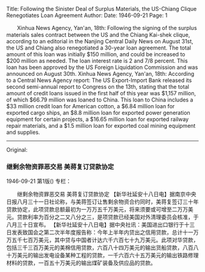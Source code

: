 Title: Following the Sinister Deal of Surplus Materials, the US-Chiang Clique Renegotiates Loan Agreement
Author:
Date: 1946-09-21
Page: 1

　　Xinhua News Agency, Yan'an, 18th: Following the signing of the surplus materials sales contract between the US and the Chiang Kai-shek clique, according to an editorial in the Nanjing Central Daily News on August 31st, the US and Chiang also renegotiated a 30-year loan agreement. The total amount of this loan was initially $150 million, and could be increased to $200 million as needed. The loan interest rate is 2 and 7/8 percent. This loan has been approved by the US Foreign Liquidation Commission and was announced on August 30th.
    Xinhua News Agency, Yan'an, 18th: According to a Central News Agency report: The US Export-Import Bank released its second semi-annual report to Congress on the 13th, stating that the total amount of credit loans issued in the first half of this year was $1,157 million, of which $66.79 million was loaned to China. This loan to China includes a $33 million credit loan for American cotton, a $6.84 million loan for exported cargo ships, an $8.8 million loan for exported power generation equipment for certain projects, a $16.65 million loan for exported railway repair materials, and a $1.5 million loan for exported coal mining equipment and supplies.



<hr /> 

Original: 


### 继剩余物资罪恶交易  美蒋复订贷款协定

1946-09-21
第1版()
专栏：

　　继剩余物资罪恶交易
    美蒋复订贷款协定
    【新华社延安十八日电】据南京中央日报八月三十一日社论称，与美蒋签订让售剩余物资合约同时，美蒋复签订三十年贷款协定，此项贷款总额最初为一万万五千万美元，将来须要或可增至二万万美元。贷款利率为百分之二又八分之三，是项贷款已经美国对外清理委员会核准，于八月三十日宣布。
    【新华社延安十八日电】据中央社讯：美国进出口银行于十三日发表致国会之第二次半年度报告称：今年上半年内贷出之信用贷款，总计十一万万五千七百万美元，其中贷与中国者计达六千六百七十九万美元。此项对华贷款，包括三千三百万美元的美棉信用贷款，六百八十四万美元的输出货船贷款，八百八十万美元的输出发电设备某种工程的贷款，一千六百六十五万美元的输出铁路修理材料的贷款，一百五十万美元的输出煤矿装备及供应品的贷款。

